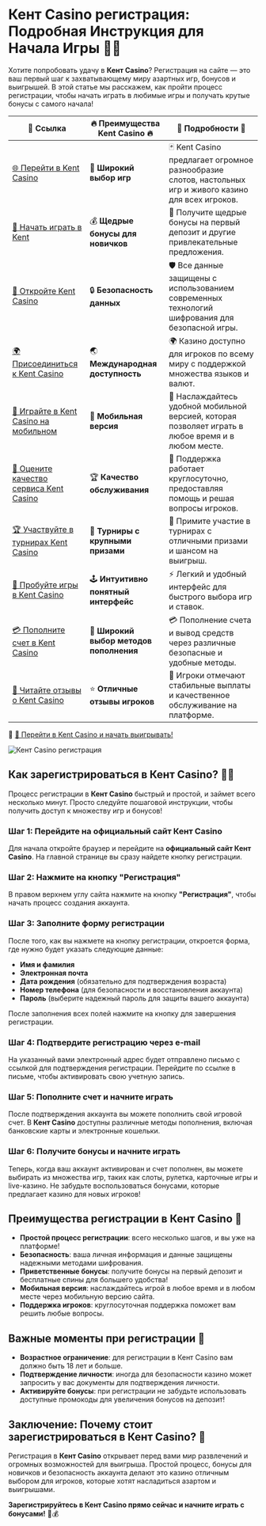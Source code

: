 # Кент Casino регистрация: Подробная Инструкция для Начала Игры 🎰🎉

Хотите попробовать удачу в **Кент Casino**? Регистрация на сайте — это ваш первый шаг к захватывающему миру азартных игр, бонусов и выигрышей. В этой статье мы расскажем, как пройти процесс регистрации, чтобы начать играть в любимые игры и получать крутые бонусы с самого начала!

| 🔗 **Ссылка**                                         | 🔥 **Преимущества Kent Casino** 🔥  | 🌟 **Подробности** 🌟 |
|-----------------------------------------------------|-------------------------------------|----------------------|
| [🌐 Перейти в Kent Casino](https://brandplay.link/Fv2WP3js) | 🎰 **Широкий выбор игр**           | 🃏 Kent Casino предлагает огромное разнообразие слотов, настольных игр и живого казино для всех игроков. |
| [💸 Начать играть в Kent](https://brandplay.link/Fv2WP3js) | 💰 **Щедрые бонусы для новичков**  | 🎁 Получите щедрые бонусы на первый депозит и другие привлекательные предложения. |
| [🔐 Откройте Kent Casino](https://brandplay.link/Fv2WP3js) | 🔒 **Безопасность данных**         | 🛡️ Все данные защищены с использованием современных технологий шифрования для безопасной игры. |
| [🌍 Присоединиться к Kent Casino](https://brandplay.link/Fv2WP3js) | 🌏 **Международная доступность**   | 🌍 Казино доступно для игроков по всему миру с поддержкой множества языков и валют. |
| [📱 Играйте в Kent Casino на мобильном](https://brandplay.link/Fv2WP3js) | 📲 **Мобильная версия**            | 📱 Наслаждайтесь удобной мобильной версией, которая позволяет играть в любое время и в любом месте. |
| [🔧 Оцените качество сервиса Kent Casino](https://brandplay.link/Fv2WP3js) | 🏆 **Качество обслуживания**      | 🤝 Поддержка работает круглосуточно, предоставляя помощь и решая вопросы игроков. |
| [🏆 Участвуйте в турнирах Kent Casino](https://brandplay.link/Fv2WP3js) | 🎉 **Турниры с крупными призами**  | 🥇 Примите участие в турнирах с отличными призами и шансом на выигрыш. |
| [🎯 Пробуйте игры в Kent Casino](https://brandplay.link/Fv2WP3js) | 🕹️ **Интуитивно понятный интерфейс**| ⚡ Легкий и удобный интерфейс для быстрого выбора игр и ставок. |
| [💳 Пополните счет в Kent Casino](https://brandplay.link/Fv2WP3js) | 💸 **Широкий выбор методов пополнения** | 💳 Пополнение счета и вывод средств через различные безопасные и удобные методы. |
| [💬 Читайте отзывы о Kent Casino](https://brandplay.link/Fv2WP3js) | ⭐ **Отличные отзывы игроков**     | 👏 Игроки отмечают стабильные выплаты и качественное обслуживание на платформе. |

🔗 [🚀 Перейти в Kent Casino и начать выигрывать!](https://brandplay.link/Fv2WP3js)

![Кент Casino регистрация](https://i.ytimg.com/vi/xN0gbhT3J2Y/maxresdefault.jpg)

## Как зарегистрироваться в Кент Casino? 📝💥

Процесс регистрации в **Кент Casino** быстрый и простой, и займет всего несколько минут. Просто следуйте пошаговой инструкции, чтобы получить доступ к множеству игр и бонусов!

### Шаг 1: Перейдите на официальный сайт Кент Casino

Для начала откройте браузер и перейдите на **официальный сайт Кент Casino**. На главной странице вы сразу найдете кнопку регистрации.

### Шаг 2: Нажмите на кнопку "Регистрация"

В правом верхнем углу сайта нажмите на кнопку **"Регистрация"**, чтобы начать процесс создания аккаунта.

### Шаг 3: Заполните форму регистрации

После того, как вы нажмете на кнопку регистрации, откроется форма, где нужно будет указать следующие данные:
- **Имя и фамилия**
- **Электронная почта**
- **Дата рождения** (обязательно для подтверждения возраста)
- **Номер телефона** (для безопасности и восстановления аккаунта)
- **Пароль** (выберите надежный пароль для защиты вашего аккаунта)

После заполнения всех полей нажмите на кнопку для завершения регистрации.

### Шаг 4: Подтвердите регистрацию через e-mail

На указанный вами электронный адрес будет отправлено письмо с ссылкой для подтверждения регистрации. Перейдите по ссылке в письме, чтобы активировать свою учетную запись.

### Шаг 5: Пополните счет и начните играть

После подтверждения аккаунта вы можете пополнить свой игровой счет. В **Кент Casino** доступны различные методы пополнения, включая банковские карты и электронные кошельки.

### Шаг 6: Получите бонусы и начните играть

Теперь, когда ваш аккаунт активирован и счет пополнен, вы можете выбирать из множества игр, таких как слоты, рулетка, карточные игры и live-казино. Не забудьте воспользоваться бонусами, которые предлагает казино для новых игроков!

## Преимущества регистрации в Кент Casino 🎯

- **Простой процесс регистрации**: всего несколько шагов, и вы уже на платформе!
- **Безопасность**: ваша личная информация и данные защищены надежными методами шифрования.
- **Приветственные бонусы**: получите бонусы на первый депозит и бесплатные спины для большего удобства!
- **Мобильная версия**: наслаждайтесь игрой в любое время и в любом месте через мобильную версию сайта.
- **Поддержка игроков**: круглосуточная поддержка поможет вам решить любые вопросы.

## Важные моменты при регистрации 📌

- **Возрастное ограничение**: для регистрации в Кент Casino вам должно быть 18 лет и больше.
- **Подтверждение личности**: иногда для безопасности казино может запросить у вас документы для подтверждения личности.
- **Активируйте бонусы**: при регистрации не забудьте использовать доступные промокоды для увеличения бонусов на депозит!

## Заключение: Почему стоит зарегистрироваться в Кент Casino? 🌟

Регистрация в **Кент Casino** открывает перед вами мир развлечений и огромных возможностей для выигрыша. Простой процесс, бонусы для новичков и безопасность аккаунта делают это казино отличным выбором для игроков, которые хотят насладиться азартом и выигрышами.

**Зарегистрируйтесь в Кент Casino прямо сейчас и начните играть с бонусами!** 🎉💰
